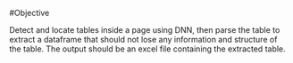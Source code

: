 #Objective

Detect and locate tables inside a page using DNN, then parse the table to extract a dataframe that should not lose any information and structure of the table. The output should be an excel file containing the extracted table.


